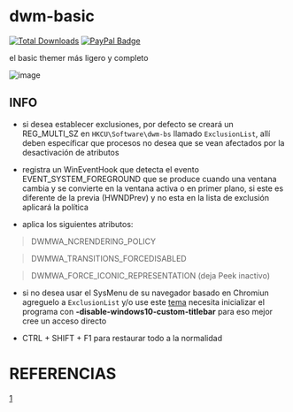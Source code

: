 # dwm-basic
[![Total Downloads](https://img.shields.io/github/downloads/LuSlower/dwmbsc/total.svg)](https://github.com/LuSlower/dwmbsc/releases) [![PayPal Badge](https://img.shields.io/badge/PayPal-003087?logo=paypal&logoColor=fff&style=flat)](https://paypal.me/eldontweaks) 

el basic themer más ligero y completo

![image](https://github.com/LuSlower/dwm-basic/assets/148411728/d6fdea55-0a61-4ce5-94ac-743483fe5e80)

## INFO

* si desea establecer exclusiones, por defecto se creará un REG_MULTI_SZ en `HKCU\Software\dwm-bs` llamado `ExclusionList`, allí deben específicar que procesos no desea que se vean afectados por la desactivación de atributos

* registra un WinEventHook que detecta el evento EVENT_SYSTEM_FOREGROUND que se produce cuando una ventana cambia y se convierte en la ventana activa o en primer plano, si este es diferente de la previa (HWNDPrev) y no esta en la lista de exclusión aplicará la política

* aplica los siguientes atributos:
> DWMWA_NCRENDERING_POLICY

> DWMWA_TRANSITIONS_FORCEDISABLED

> DWMWA_FORCE_ICONIC_REPRESENTATION (deja Peek inactivo)

* si no desea usar el SysMenu de su navegador basado en Chromiun agreguelo a `ExclusionList` y/o use este [tema](https://chromewebstore.google.com/detail/windows-vista-basic-theme/bkohfcingfpclphbaglfbbjbfajcepad)  necesita inicializar el programa con **-disable-windows10-custom-titlebar** para eso mejor cree un acceso directo

* CTRL + SHIFT + F1 para restaurar todo a la normalidad

# REFERENCIAS
[1](https://github.com/spddl/disableDWMactivitys)

